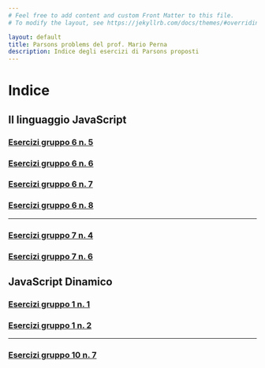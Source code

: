 ```yaml
---
# Feel free to add content and custom Front Matter to this file.
# To modify the layout, see https://jekyllrb.com/docs/themes/#overriding-theme-defaults

layout: default
title: Parsons problems del prof. Mario Perna
description: Indice degli esercizi di Parsons proposti 
---
```


# Indice

## Il linguaggio JavaScript
### [Esercizi gruppo 6 n. 5](parsons/javascript/esercizi_6/es5.md)
### [Esercizi gruppo 6 n. 6](parsons/javascript/esercizi_6/es6.md)
### [Esercizi gruppo 6 n. 7](parsons/javascript/esercizi_6/es7.md)      
### [Esercizi gruppo 6 n. 8](parsons/javascript/esercizi_6/es8.md)
---
### [Esercizi gruppo 7 n. 4](parsons/javascript/esercizi_7/es4.md)
### [Esercizi gruppo 7 n. 6](parsons/javascript/esercizi_7/es6.md)


## JavaScript Dinamico

### [Esercizi gruppo 1 n. 1](parsons/javascript_dinamico/esercizi_1/es1.md)
### [Esercizi gruppo 1 n. 2](parsons/javascript_dinamico/esercizi_1/es2.md)

---
### [Esercizi gruppo 10 n. 7](parsons/javascript/esercizi_10/es7.md)